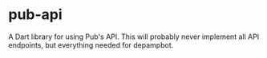 # pub-api
A Dart library for using Pub's API. This will probably never implement
all API endpoints, but everything needed for depampbot.
